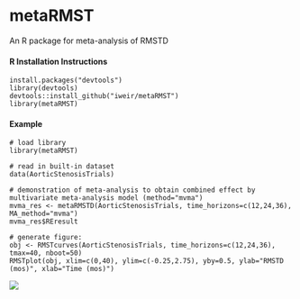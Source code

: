# metaRMST
An R package for meta-analysis of RMSTD

#### R Installation Instructions
```
install.packages("devtools")
library(devtools)
devtools::install_github("iweir/metaRMST")
library(metaRMST)
```

#### Example 
```
# load library
library(metaRMST)

# read in built-in dataset 
data(AorticStenosisTrials)

# demonstration of meta-analysis to obtain combined effect by multivariate meta-analysis model (method="mvma")
mvma_res <- metaRMSTD(AorticStenosisTrials, time_horizons=c(12,24,36), MA_method="mvma")
mvma_res$REresult

# generate figure:
obj <- RMSTcurves(AorticStenosisTrials, time_horizons=c(12,24,36), tmax=40, nboot=50)
RMSTplot(obj, xlim=c(0,40), ylim=c(-0.25,2.75), yby=0.5, ylab="RMSTD (mos)", xlab="Time (mos)")
```

[![](https://cranlogs.r-pkg.org/badges/metaRMST)](https://cran.r-project.org/package=metaRMST)
